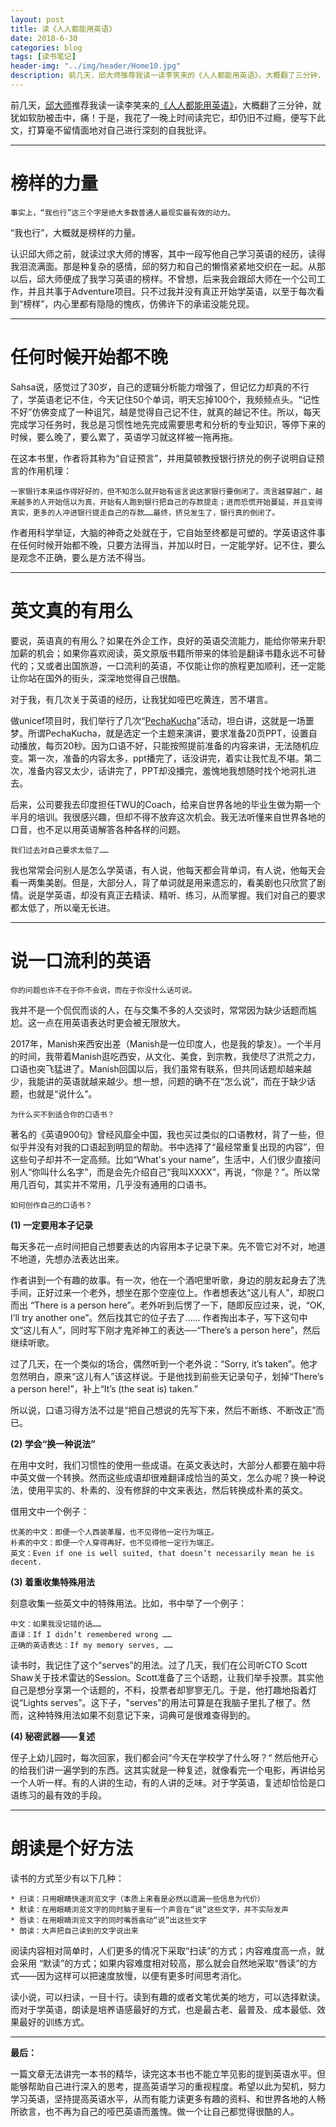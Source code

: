 ```yaml
---
layout: post
title: 读《人人都能用英语》
date: 2018-6-30
categories: blog
tags: [读书笔记]
header-img: "../img/header/Home10.jpg"
description: 前几天，邱大师推荐我读一读李笑来的《人人都能用英语》，大概翻了三分钟，我就被书中朴实无华的观点吸引了，作者仿佛击中了我学习英语的所有痛点。于是，我花了一晚上时间读完它，却仍旧不过瘾，便写下此文，以对自己进行深刻的剖析。
---
```


前几天，[邱大师](http://icodeit.org/about-me/)推荐我读一读李笑来的[《人人都能用英语》](http://zhibimo.com/read/xiaolai/everyone-can-use-english/)，大概翻了三分钟，就犹如软肋被击中，痛！于是，我花了一晚上时间读完它，却仍旧不过瘾，便写下此文，打算毫不留情面地对自己进行深刻的自我批评。

---

# 榜样的力量
	
	事实上，“我也行”这三个字是绝大多数普通人最现实最有效的动力。

“我也行”，大概就是榜样的力量。

认识邱大师之前，就读过求大师的博客，其中一段写他自己学习英语的经历，读得我泪流满面。那是种复杂的感情，邱的努力和自己的懒惰紧紧地交织在一起。从那以后，邱大师便成了我学习英语的榜样。不曾想，后来我会跟邱大师在一个公司工作，并且共事于Adventure项目。只不过我并没有真正开始学英语，以至于每次看到“榜样”，内心里都有隐隐的愧疚，仿佛许下的承诺没能兑现。

---

# 任何时候开始都不晚

Sahsa说，感觉过了30岁，自己的逻辑分析能力增强了，但记忆力却真的不行了，学英语老记不住，今天记住50个单词，明天忘掉100个，我频频点头。“记性不好”仿佛变成了一种诅咒，越是觉得自己记不住，就真的越记不住。所以，每天完成学习任务时，我总是习惯性地先完成需要思考和分析的专业知识，等停下来的时候，要么晚了，要么累了，英语学习就这样被一拖再拖。

在这本书里，作者将其称为“自证预言”，并用莫顿教授银行挤兑的例子说明自证预言的作用机理：

	一家银行本来运作得好好的，但不知怎么就开始有谣言说这家银行要倒闭了。流言越穿越广，越来越多的人开始信以为真，开始有人跑到银行把自己的存款提走；进而恐慌开始蔓延，并且变得真实，更多的人冲进银行提走自己的存款……最终，挤兑发生了，银行真的倒闭了。
	
作者用科学举证，大脑的神奇之处就在于，它自始至终都是可塑的。学英语这件事在任何时候开始都不晚，只要方法得当，并加以时日，一定能学好。记不住，要么是观念不正确，要么是方法不得当。

---

# 英文真的有用么

要说，英语真的有用么？如果在外企工作，良好的英语交流能力，能给你带来升职加薪的机会；如果你喜欢阅读，英文原版书籍所带来的体验是翻译书籍永远不可替代的；又或者出国旅游，一口流利的英语，不仅能让你的旅程更加顺利，还一定能让你站在国外的街头，深深地觉得自己很酷。

对于我，有几次关于英语的经历，让我犹如哑巴吃黄连，苦不堪言。

做unicef项目时，我们举行了几次“[PechaKucha](https://en.wikipedia.org/wiki/PechaKucha)”活动，坦白讲，这就是一场噩梦。所谓PechaKucha，就是选定一个主题来演讲，要求准备20页PPT，设置自动播放，每页20秒。因为口语不好，只能按照提前准备的内容来讲，无法随机应变。第一次，准备的内容太多，ppt播完了，话没讲完，着实让我忙乱不堪。第二次，准备内容又太少，话讲完了，PPT却没播完，羞愧地我想随时找个地洞扎进去。

后来，公司要我去印度担任TWU的Coach，给来自世界各地的毕业生做为期一个半月的培训。我很感兴趣，但却不得不放弃这次机会。我无法听懂来自世界各地的口音，也不足以用英语解答各种各样的问题。

	我们过去对自己要求太低了……

我也常常会问别人是怎么学英语，有人说，他每天都会背单词，有人说，他每天会看一两集美剧。但是，大部分人，背了单词就是用来遗忘的，看美剧也只欣赏了剧情。说是学英语，却没有真正去精读、精听、练习，从而掌握。我们对自己的要求都太低了，所以毫无长进。

---

# 说一口流利的英语

	你的问题也许不在于你不会说，而在于你没什么话可说。

我并不是一个侃侃而谈的人，在与交集不多的人交谈时，常常因为缺少话题而尴尬。这一点在用英语表达时更会被无限放大。

2017年，Manish来西安出差（Manish是一位印度人，也是我的挚友）。一个半月的时间，我带着Manish逛吃西安，从文化、美食，到宗教，我使尽了洪荒之力，口语也突飞猛进了。Manish回国以后，我们虽常有联系，但共同话题却越来越少，我能讲的英语就越来越少。想一想，问题的确不在“怎么说”，而在于缺少话题，也就是“说什么”。

	为什么买不到适合你的口语书？


著名的《英语900句》曾经风靡全中国，我也买过类似的口语教材，背了一些，但似乎并没有对我的口语起到明显的帮助。书中选择了“最经常重复出现的内容”，但这些句子却并不一定高频。比如“What's your name”，生活中，人们很少直接问别人“你叫什么名字”，而是会先介绍自己“我叫XXXX”，再说，“你是？”。所以常用几百句，其实并不常用，几乎没有通用的口语书。

	如何创作自己的口语书？

**(1) 一定要用本子记录**

每天多花一点时间把自己想要表达的内容用本子记录下来。先不管它对不对，地道不地道，先想办法表达出来。

作者讲到一个有趣的故事。有一次，他在一个酒吧里听歌，身边的朋友起身去了洗手间，正好过来一个老外，想坐在那个空座位上。作者想表达“这儿有人”，却脱口而出 “There is a person here”。老外听到后愣了一下，随即反应过来，说，“OK, I’ll try another one”。然后找其它的位子去了…… 作者掏出本子，写下这句中文“这儿有人”，同时写下刚才鬼斧神工的表达──“There’s a person here”，然后继续听歌。

过了几天，在一个类似的场合，偶然听到一个老外说：“Sorry, it’s taken”。他才忽然明白，原来“这儿有人”该这样说。于是他找到前些天记录句子，划掉“There’s a person here!”，补上“It’s (the seat is) taken.”

所以说，口语习得方法不过是“把自己想说的先写下来，然后不断练、不断改正”而已。

**(2) 学会“换一种说法”**

在用中文时，我们习惯性的使用一些成语。在英文表达时，大部分人都要在脑中将中英文做一个转换。然而这些成语却很难翻译成恰当的英文，怎么办呢？换一种说法，使用平实的、朴素的、没有修辞的中文来表达，然后转换成朴素的英文。

借用文中一个例子：

	优美的中文：即便一个人西装革履，也不见得他一定行为端正。
	朴素的中文：即便一个人穿得再好，也不见得他一定行为端正。
	英文：Even if one is well suited, that doesn’t necessarily mean he is decent.

**(3) 着重收集特殊用法**

刻意收集一些英文中的特殊用法。比如，书中举了一个例子：

	中文：如果我没记错的话……
	直译：If I didn’t remembered wrong ……
	正确的英语表达：If my memory serves, ……

读书时，我记住了这个“serves”的用法。过了几天，我们在公司听CTO Scott Shaw关于技术雷达的Session。Scott准备了三个话题，让我们举手投票。其实他自己是想分享第一个话题的，不料，投票者却寥寥无几。于是，他打趣地指着灯说“Lights serves”。这下子，"serves"的用法可算是在我脑子里扎了根了。然而，这种特殊用法如果不刻意记下来，词典可是很难查得到的。

**(4) 秘密武器——复述**

侄子上幼儿园时，每次回家，我们都会问“今天在学校学了什么呀？“ 然后他开心的给我们讲一遍学到的东西。这其实就是一种复述，就像看完一个电影，再讲给另一个人听一样。有的人讲的生动，有的人讲的乏味。对于学英语，复述却恰恰是口语练习的最有效的手段。

---

# 朗读是个好方法

读书的方式至少有以下几种：
	
	* 扫读：只用眼睛快速浏览文字（本质上来看是必然以遗漏一些信息为代价）
	* 默读：在用眼睛浏览文字的同时脑子里有一个声音在“说”这些文字，并不实际发声
	* 唇读：在用眼睛浏览文字的同时嘴唇翕动“说”出这些文字
	* 朗读：大声把自己读到的文字说出来

阅读内容相对简单时，人们更多的情况下采取“扫读”的方式；内容难度高一点，就会采用 “默读”的方式；如果内容难度相对较高，那么就会自然地采取“唇读”的方式——因为这样可以把速度放慢，以便有更多时间思考消化。

读小说，可以扫读，一目十行。读到有趣的或者文笔优美的地方，可以选择默读。而对于学英语，朗读是培养语感最好的方式，也是最古老、最普及、成本最低、效果最好的训练方式。

----

**最后：**

一篇文章无法讲完一本书的精华，读完这本书也不能立竿见影的提到英语水平。但能够帮助自己进行深入的思考，提高英语学习的重视程度。希望以此为契机，努力学习英语，坚持提高英语水平，从而有能力读更多有趣的资料、和世界各地的人畅所欲言，也不再为自己的哑巴英语而羞愧。做一个让自己都觉得很酷的人。
